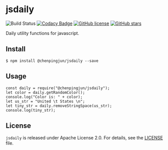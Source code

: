 # jsdaily
![Build Status](https://travis-ci.org/PingjunChen/jsdaily.svg?branch=master)
[![Codacy Badge](https://api.codacy.com/project/badge/Grade/a893bf00c7a54d9f9b725995ca8d5329)](https://app.codacy.com/app/PingjunChen/jsdaily?utm_source=github.com&utm_medium=referral&utm_content=PingjunChen/jsdaily&utm_campaign=Badge_Grade_Dashboard)
[![GitHub license](https://img.shields.io/github/license/PingjunChen/jsdaily.svg)](https://github.com/PingjunChen/jsdaily/blob/master/LICENSE)
[![GitHub stars](https://img.shields.io/github/stars/PingjunChen/jsdaily.svg)](https://github.com/PingjunChen/jsdaily/stargazers)

Daily utility functions for javascript.

## Install
```
$ npm install @chenpingjun/jsdaily --save
```

## Usage
```
const daily = require("@chenpingjun/jsdaily");
let color = daily.getRandomColor();
console.log("Color is: " + color);
let us_str = "United \t States \n";
let tiny_str = daily.removeStringSpace(us_str);
console.log(tiny_str);
```

## License

``jsdaily`` is released under Apache License 2.0. For details, see the [LICENSE](LICENSE) file.

